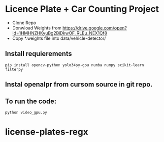 # Licence Plate + Car Counting Project
* Clone Repo
* Donwload Weights from https://drive.google.com/open?id=1HMHNZHKyuBg2BiDkwOF_RLEu_NEX1Qf8
* Copy *.weights file into data/vehicle-detector/

## Install requierements
```
pip install opencv-python yolo34py-gpu numba numpy scikit-learn filterpy
```

## Instal openalpr from cursom source in git repo.

## To run the code:
```
python video_gpu.py
```
# license-plates-regx
